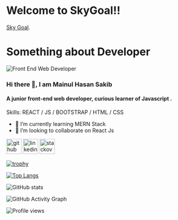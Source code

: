 # Welcome to SkyGoal!!
 [Sky Goal](https://mhs-skygoal.netlify.app/).
 
 
 
 # Something about Developer
 ![Front End Web Developer](https://i.ibb.co/s3Wyjyq/MAINUL-HASAN-SAKIB-1.png)


### Hi there 👋, I am Mainul Hasan Sakib
#### A junior front-end web developer, curious learner of Javascript .



Skills: REACT / JS / BOOTSTRAP / HTML / CSS

- 🌱 I’m currently learning MERN Stack 
- 👯 I’m looking to collaborate on React Js 


[<img src='https://cdn.jsdelivr.net/npm/simple-icons@3.0.1/icons/github.svg' alt='github' height='40'>](https://github.com/mainulHasanSakib)  [<img src='https://cdn.jsdelivr.net/npm/simple-icons@3.0.1/icons/linkedin.svg' alt='linkedin' height='40'>](https://www.linkedin.com/in/mainul-hasan-sakib-327b9221a/)  [<img src='https://cdn.jsdelivr.net/npm/simple-icons@3.0.1/icons/stackoverflow.svg' alt='stackoverflow' height='40'>](https://stackoverflow.com/users/17427811)  

[![trophy](https://github-profile-trophy.vercel.app/?username=mainulHasanSakib)](https://github.com/ryo-ma/github-profile-trophy)

[![Top Langs](https://github-readme-stats.vercel.app/api/top-langs/?username=mainulHasanSakib)](https://github.com/anuraghazra/github-readme-stats)

![GitHub stats](https://github-readme-stats.vercel.app/api?username=mainulHasanSakib&show_icons=true)  

![GitHub Activity Graph](https://activity-graph.herokuapp.com/graph?username=mainulHasanSakib)  

![Profile views](https://gpvc.arturio.dev/mainulHasanSakib)  
